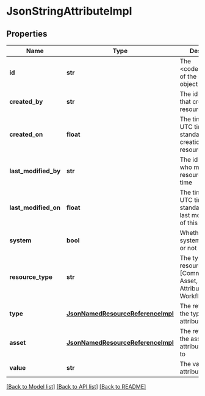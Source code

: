 # JsonStringAttributeImpl

## Properties
Name | Type | Description | Notes
------------ | ------------- | ------------- | -------------
**id** | **str** | The &lt;code&gt;id&lt;/code&gt; of the represented object (entity) | 
**created_by** | **str** | The id of the user that created this resource | [optional] 
**created_on** | **float** | The timestamp (in UTC time standard) of the creation of this resource | [optional] 
**last_modified_by** | **str** | The id of the user who modified this resource the last time | [optional] 
**last_modified_on** | **float** | The timestamp (in UTC time standard) of the last modification of this resource | [optional] 
**system** | **bool** | Whether this is a system resource or not | [optional] 
**resource_type** | **str** | The type of this resource, i.e. [Community, Asset, Domain, Attribute, Relation, WorkflowInstance] | [optional] 
**type** | [**JsonNamedResourceReferenceImpl**](JsonNamedResourceReferenceImpl.md) | The reference to the type of the attribute | [optional] 
**asset** | [**JsonNamedResourceReferenceImpl**](JsonNamedResourceReferenceImpl.md) | The reference to the asset the attribute belongs to | [optional] 
**value** | **str** | The value of the attribute | [optional] 

[[Back to Model list]](../README.md#documentation-for-models) [[Back to API list]](../README.md#documentation-for-api-endpoints) [[Back to README]](../README.md)


